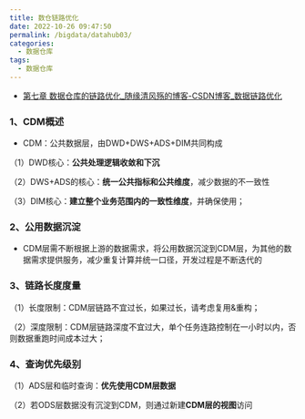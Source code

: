 ```yaml
---
title: 数仓链路优化
date: 2022-10-26 09:47:50
permalink: /bigdata/datahub03/
categories:
  - 数据仓库
tags:
  - 数据仓库
---
```


- [第七章 数据仓库的链路优化_随缘清风殇的博客-CSDN博客_数据链路优化](https://blog.csdn.net/qq_27924553/article/details/122058040)

### 1、CDM概述

- CDM：公共数据层，由DWD+DWS+ADS+DIM共同构成

（1）DWD核心：**公共处理逻辑收敛和下沉**

（2）DWS+ADS的核心：**统一公共指标和公共维度**，减少数据的不一致性

（3）DIM核心：**建立整个业务范围内的一致性维度**，并确保使用；

### 2、公用数据沉淀

- CDM层需不断根据上游的数据需求，将公用数据沉淀到CDM层，为其他的数据需求提供服务，减少重复计算并统一口径，开发过程是不断迭代的

### 3、链路长度度量

（1）长度限制：CDM层链路不宜过长，如果过长，请考虑复用&重构；

（2）深度限制：CDM层链路深度不宜过大，单个任务连路控制在一小时以内，否则数据重跑时间成本过大；

### 4、查询优先级别

（1）ADS层和临时查询：**优先使用CDM层数据**

（2）若ODS层数据没有沉淀到CDM，则通过新建**CDM层的视图**访问


